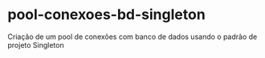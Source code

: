 # pool-conexoes-bd-singleton
Criação de um pool de conexões com banco de dados usando o padrão de projeto Singleton
